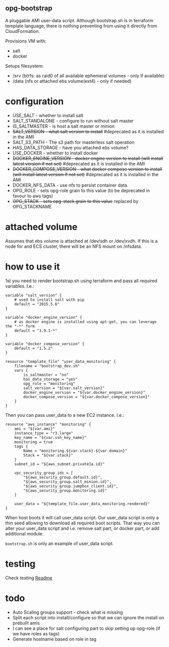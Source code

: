 opg-bootstrap
-------------
A pluggable AMI user-data script.
Although bootstrap.sh is in terraform template language, there is nothing preventing from using it directly 
from CloudFormation.

Provisions VM with:
- salt
- docker

Setups filesystem:
- /srv (btrfs: as raid0 of all available ephemeral volumes - only if available)
- /data (nfs or attached ebs volume(ext4) - only if needed)


configuration
=============
- USE_SALT - whether to install salt
- SALT_STANDALONE - configure to run without salt master
- IS_SALTMASTER - is host a salt master or minion
- ~~SALT_VERSION - what salt version to install~~ #deprecated as it is installed in the AMI
- SALT_S3_PATH - The s3 path for masterless salt operation
- HAS_DATA_STORAGE - have you attached ebs volume?
- USE_DOCKER - whether to install docker
- ~~DOCKER_ENGINE_VERSION - docker engine version to install (will install latest version if not set)~~ #deprecated as it is installed in the AMI
- ~~DOCKER_COMPOSE_VERSION - what docker compose version to install (will install latest version if not set)~~ #deprecated as it is installed in the AMI
- DOCKER_NFS_DATA - use nfs to persist container data.
- OPG_ROLE - sets opg-role grain to this value (to be deprecated in favour to aws tags)
- ~~OPG_STACK - sets opg-stack grain to this value~~ replaced by OPG_STACKNAME

attached volume
===============
Assumes that ebs volume is attached at /dev/sdh or /dev/xvdh.  If this is a node for and ECS cluster, there will be an NFS mount on /nfsdata.


how to use it
=============
1st you need to render bootstrap.sh using terraform and pass all required variables.
I.e.:
```
variable "salt_version" {
    # used to install salt with pip
    default = "2015.5.6"
}

variable "docker_engine_version" {
    # as docker engine is installed using apt-get, you can leverage the "-*" form
    default = "1.9.1-*"
}

variable "docker_compose_version" {
    default = "1.5.2"
}

resource "template_file" "user_data_monitoring" {
    filename = "bootstrap_dev.sh"
    vars {
        is_saltmaster = "no"
        has_data_storage = "yes"
        opg_role = "monitoring"
        salt_version = "${var.salt_version}"
        docker_engine_version = "${var.docker_engine_version}"
        docker_compose_version = "${var.docker_compose_version}"
    }
}
```

Then you can pass user_data to a new EC2 instance.
I.e.:
```
resource "aws_instance" "monitoring" {
    ami = "${var.ami}"
    instance_type = "r3.large"
    key_name = "${var.ssh_key_name}"
    monitoring = true
    tags {
        Name = "monitoring.${var.stack}.${var.domain}"
        Stack = "${var.stack}"
    }
    subnet_id = "${aws_subnet.private1a.id}"

    vpc_security_group_ids = [
        "${aws_security_group.default.id}",
        "${aws_security_group.salt_minion.id}",
        "${aws_security_group.jumpbox_client.id}",
        "${aws_security_group.monitoring.id}"
    ]

    user_data = "${template_file.user_data_monitoring.rendered}"
}
```

When host boots it will call user_data script.
Our user_data script is only a thin seed allowing to download all required boot scripts.
That way you can alter your user_data script and i.e. remove salt part, or docker part, or add additional module.

`bootstrap.sh` is only an example of user_data script. 

testing
=======
Check testing [Readme](tests/Readme.md)

todo
====
- Auto Scaling groups support - check what is missing
- Split each script into install/configure so that we can ignore the install on prebuilt amis
- I can see a place for salt configuring part to skip setting up opg-role (if we have roles as tags)
- Generate hostname based on role in tag
